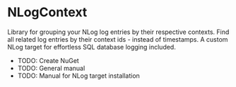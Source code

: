 # NLogContext
Library for grouping your NLog log entries by their respective contexts. Find all related log entries by their context ids - instead of timestamps.
A custom NLog target for effortless SQL database logging included. 

+ TODO: Create NuGet
+ TODO: General manual
+ TODO: Manual for NLog target installation
